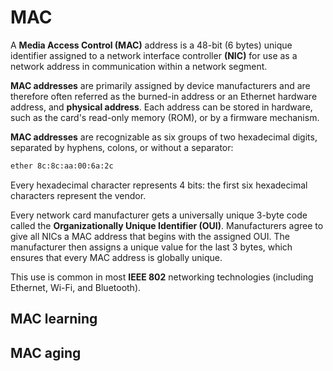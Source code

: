 # MAC

A **Media Access Control (MAC)** address is a 48-bit (6 bytes) unique identifier assigned to a network interface controller **(NIC)** for use as a network address in communication within a network segment.

**MAC addresses** are primarily assigned by device manufacturers and are therefore often referred as the burned-in address or an Ethernet hardware address, and **physical address**.
Each address can be stored in hardware, such as the card's read-only memory (ROM), or by a firmware mechanism.

**MAC addresses** are recognizable as six groups of two hexadecimal digits, separated by hyphens, colons, or without a separator:<br>

```sh
ether 8c:8c:aa:00:6a:2c
```

Every hexadecimal character represents 4 bits: the first six hexadecimal characters represent the vendor.

Every network card manufacturer gets a universally unique 3-byte code called the **Organizationally Unique Identifier (OUI)**.
Manufacturers agree to give all NICs a MAC address that begins with the assigned OUI.
The manufacturer then assigns a unique value for the last 3 bytes, which ensures that every MAC address is globally unique.

This use is common in most **IEEE 802** networking technologies (including Ethernet, Wi-Fi, and Bluetooth).

## MAC learning

## MAC aging
